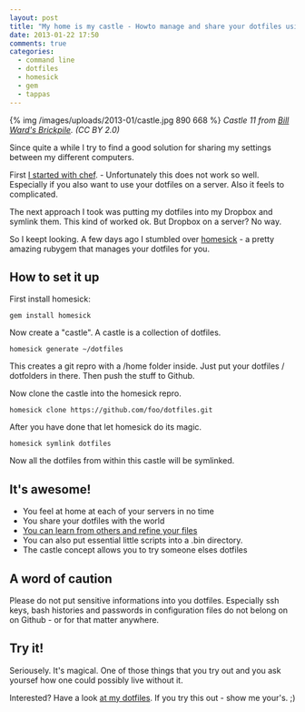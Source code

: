 ```yaml
---
layout: post
title: "My home is my castle - Howto manage and share your dotfiles using homesick"
date: 2013-01-22 17:50
comments: true
categories: 
  - command line
  - dotfiles
  - homesick
  - gem
  - tappas
---
```


{% img /images/uploads/2013-01/castle.jpg 890 668 %}
*Castle 11 from [Bill Ward's Brickpile][1]. (CC BY 2.0)*

Since quite a while I try to find a good solution for sharing my settings between my different computers. 

First [I started with chef][2]. - Unfortunately this does not work so well. Especially if you also want
to use your dotfiles on a server. Also it feels to complicated. 

The next approach I took was putting my dotfiles into my Dropbox and symlink them. This kind of worked ok. But Dropbox on a server? No way. 

So I keept looking. A few days ago I stumbled over
[homesick][3] - a pretty amazing rubygem that manages your dotfiles for you.

## How to set it up

First install homesick:

    gem install homesick

Now create a "castle". A castle is a collection of dotfiles.

    homesick generate ~/dotfiles

This creates a git repro with a /home folder inside. Just put your dotfiles / dotfolders in there. Then push the stuff to Github.

Now clone the castle into the homesick repro.

    homesick clone https://github.com/foo/dotfiles.git

After you have done that let homesick do its magic.

    homesick symlink dotfiles

Now all the dotfiles from within this castle will be symlinked.

## It's awesome!

* You feel at home at each of your servers in no time
* You share your dotfiles with the world
* [You can learn from others and refine your files][4]
* You can also put essential little scripts into a .bin directory.
* The castle concept allows you to try someone elses dotfiles

## A word of caution

Please do not put sensitive informations into you dotfiles.
Especially ssh keys, bash histories and passwords in configuration
files do not belong on on Github - or for that matter anywhere.

## Try it!

Seriousely. It's magical. One of those things that you try out and you ask yoursef how one could possibly live without it. 

Interested? Have a look [at my dotfiles][5]. If you try this out - show me your's. ;)

[1]: http://www.flickr.com/photos/billward/3393266991/
[2]: http://www.mug.im/blog/2012/10/01/how-to-setup-your-mac-automatically-with-chef/
[3]: https://github.com/technicalpickles/homesick
[4]: http://dotfiles.github.com/
[5]: https://github.com/shostakovich/dotfiles
